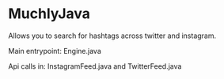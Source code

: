MuchlyJava
==========

Allows you to search for hashtags across twitter and instagram.

Main entrypoint: Engine.java

Api calls in: InstagramFeed.java and TwitterFeed.java
